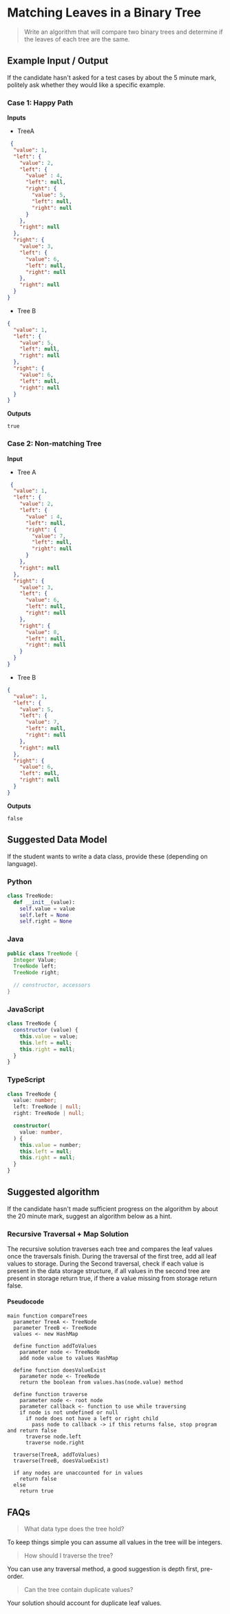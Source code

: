 # Matching Leaves in a Binary Tree

> Write an algorithm that will compare two binary trees and determine if the leaves of each tree are the same.

## Example Input / Output

If the candidate hasn't asked for a test cases by about the 5 minute mark, politely ask whether they would like a specific example.

### Case 1: Happy Path

**Inputs**

* TreeA
```json
 {
  "value": 1,
  "left": {
    "value": 2,
    "left": {
      "value" : 4,
      "left": null,
      "right": {
        "value": 5,
        "left": null,
        "right": null
      }
    },
    "right": null
  },
  "right": {
    "value": 3,
    "left": {
      "value": 6,
      "left": null,
      "right": null
    },
    "right": null
  }
}
```

* Tree B
```json
{
  "value": 1,
  "left": {
    "value": 5,
    "left": null,
    "right": null
  },
  "right": {
    "value": 6,
    "left": null,
    "right": null
  }
}
```

**Outputs**

```plaintext
true
```

### Case 2: Non-matching Tree

**Input**

* Tree A
```json
 {
  "value": 1,
  "left": {
    "value": 2,
    "left": {
      "value" : 4,
      "left": null,
      "right": {
        "value": 7,
        "left": null,
        "right": null
      }
    },
    "right": null
  },
  "right": {
    "value": 3,
    "left": {
      "value": 6,
      "left": null,
      "right": null
    },
    "right": {
      "value": 8,
      "left": null,
      "right": null
    }
  }
}
```

* Tree B
```json
{
  "value": 1,
  "left": {
    "value": 5,
    "left": {
      "value": 7,
      "left": null,
      "right": null
    },
    "right": null
  },
  "right": {
    "value": 6,
    "left": null,
    "right": null
  }
}
```

**Outputs**

```plaintext
false
```

## Suggested Data Model

If the student wants to write a data class, provide these (depending on language).

### Python

```python 
class TreeNode:
  def __init__(value):
    self.value = value
    self.left = None
    self.right = None
```

### Java

```java
public class TreeNode {
  Integer Value;
  TreeNode left;
  TreeNode right;

  // constructor, accessors
}
```

### JavaScript

```javascript
class TreeNode {
  constructor (value) {
    this.value = value;
    this.left = null;
    this.right = null;
  }
}
```

### TypeScript

```typescript
class TreeNode {
  value: number;
  left: TreeNode | null;
  right: TreeNode | null;

  constructor(
    value: number,
  ) {
    this.value = number;
    this.left = null;
    this.right = null;
  }
}
```

## Suggested algorithm

If the candidate hasn't made sufficient progress on the algorithm by about the 20 minute mark, suggest an algorithm below as a hint.

### Recursive Traversal + Map Solution

The recursive solution traverses each tree and compares the leaf values once the traversals finish.  During the traversal of the first tree, add all leaf values to storage.  During the Second traversal, check if each value is present in the data storage structure, if all values in the second tree are present in storage return true, if there a value missing from storage return false.

#### Pseudocode

```plaintext
main function compareTrees
  parameter TreeA <- TreeNode
  parameter TreeB <- TreeNode
  values <- new HashMap

  define function addToValues
    parameter node <- TreeNode
    add node value to values HashMap

  define function doesValueExist
    parameter node <- TreeNode
    return the boolean from values.has(node.value) method

  define function traverse
    parameter node <- root node
    parameter callback <- function to use while traversing
    if node is not undefined or null
      if node does not have a left or right child
        pass node to callback -> if this returns false, stop program and return false
      traverse node.left
      traverse node.right

  traverse(TreeA, addToValues)
  traverse(TreeB, doesValueExist)

  if any nodes are unaccounted for in values
    return false
  else
    return true
```

## FAQs

> What data type does the tree hold?

To keep things simple you can assume all values in the tree will be integers.

> How should I traverse the tree?

You can use any traversal method,  a good suggestion is depth first, pre-order.

> Can the tree contain duplicate values?

Your solution should account for duplicate leaf values.
